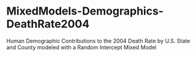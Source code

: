 # MixedModels-Demographics-DeathRate2004
Human Demographic Contributions to the 2004 Death Rate by U.S. State and County modeled with a Random Intercept Mixed Model
